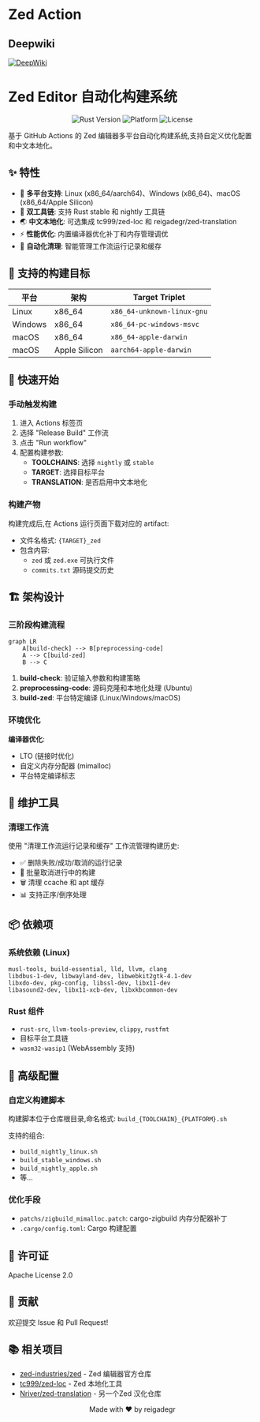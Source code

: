 # Zed Action

## Deepwiki
[![DeepWiki](https://deepwiki.com/badge.svg)](https://deepwiki.com/reigadegr/zed_action)

# Zed Editor 自动化构建系统

<p align="center">
  <img src="https://img.shields.io/badge/Rust-nightly%20%7C%20stable-orange" alt="Rust Version">
  <img src="https://img.shields.io/badge/Platform-Linux%20%7C%20Windows%20%7C%20macOS-blue" alt="Platform">
  <img src="https://img.shields.io/github/license/reigadegr/zed_action" alt="License">
</p>

基于 GitHub Actions 的 Zed 编辑器多平台自动化构建系统,支持自定义优化配置和中文本地化。

## ✨ 特性

- 🚀 **多平台支持**: Linux (x86_64/aarch64)、Windows (x86_64)、macOS (x86_64/Apple Silicon)
- 🔧 **双工具链**: 支持 Rust stable 和 nightly 工具链
- 🌏 **中文本地化**: 可选集成 tc999/zed-loc 和 reigadegr/zed-translation
- ⚡ **性能优化**: 内置编译器优化补丁和内存管理调优
- 🔄 **自动化清理**: 智能管理工作流运行记录和缓存

## 🎯 支持的构建目标

| 平台 | 架构 | Target Triplet |
|------|------|----------------|
| Linux | x86_64 | `x86_64-unknown-linux-gnu` |
| Windows | x86_64 | `x86_64-pc-windows-msvc` |
| macOS | x86_64 | `x86_64-apple-darwin` |
| macOS | Apple Silicon | `aarch64-apple-darwin` |

## 🚀 快速开始

### 手动触发构建

1. 进入 Actions 标签页
2. 选择 "Release Build" 工作流
3. 点击 "Run workflow"
4. 配置构建参数:
   - **TOOLCHAINS**: 选择 `nightly` 或 `stable`
   - **TARGET**: 选择目标平台
   - **TRANSLATION**: 是否启用中文本地化

### 构建产物

构建完成后,在 Actions 运行页面下载对应的 artifact:
- 文件名格式: `{TARGET}_zed`
- 包含内容: 
  - `zed` 或 `zed.exe` 可执行文件
  - `commits.txt` 源码提交历史

## 🏗️ 架构设计

### 三阶段构建流程

```mermaid
graph LR
    A[build-check] --> B[preprocessing-code]
    A --> C[build-zed]
    B --> C
```

1. **build-check**: 验证输入参数和构建策略
2. **preprocessing-code**: 源码克隆和本地化处理 (Ubuntu)
3. **build-zed**: 平台特定编译 (Linux/Windows/macOS)

### 环境优化

**编译器优化**:
- LTO (链接时优化)
- 自定义内存分配器 (mimalloc)
- 平台特定编译标志

## 🧹 维护工具

### 清理工作流

使用 "清理工作流运行记录和缓存" 工作流管理构建历史:

- ✅ 删除失败/成功/取消的运行记录
- 🔄 批量取消进行中的构建
- 🗑️ 清理 ccache 和 apt 缓存
- 📊 支持正序/倒序处理

## 📦 依赖项

### 系统依赖 (Linux)
```
musl-tools, build-essential, lld, llvm, clang
libdbus-1-dev, libwayland-dev, libwebkit2gtk-4.1-dev
libxdo-dev, pkg-config, libssl-dev, libx11-dev
libasound2-dev, libx11-xcb-dev, libxkbcommon-dev
```

### Rust 组件
- `rust-src`, `llvm-tools-preview`, `clippy`, `rustfmt`
- 目标平台工具链
- `wasm32-wasip1` (WebAssembly 支持)

## 🔧 高级配置

### 自定义构建脚本

构建脚本位于仓库根目录,命名格式: `build_{TOOLCHAIN}_{PLATFORM}.sh`

支持的组合:
- `build_nightly_linux.sh`
- `build_stable_windows.sh`
- `build_nightly_apple.sh`
- 等...

### 优化手段

- `patchs/zigbuild_mimalloc.patch`: cargo-zigbuild 内存分配器补丁
- `.cargo/config.toml`: Cargo 构建配置

## 📝 许可证

Apache License 2.0

## 🤝 贡献

欢迎提交 Issue 和 Pull Request!

## 📚 相关项目

- [zed-industries/zed](https://github.com/zed-industries/zed) - Zed 编辑器官方仓库
- [tc999/zed-loc](https://github.com/tc999/zed-loc) - Zed 本地化工具
- [Nriver/zed-translation](https://github.com/Nriver/zed-translation) - 另一个Zed 汉化仓库

<p align="center">Made with ❤️ by reigadegr</p>
